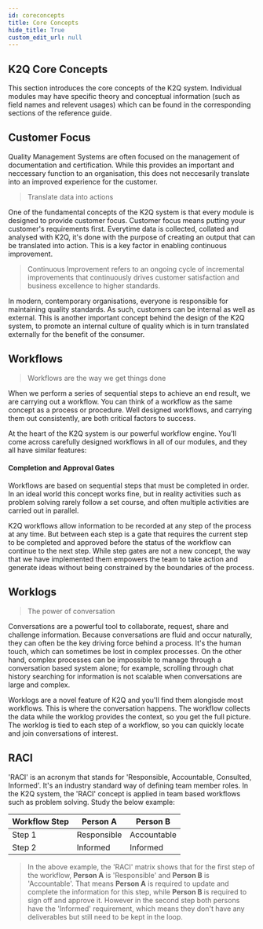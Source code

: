 ```yaml
---
id: coreconcepts
title: Core Concepts
hide_title: True
custom_edit_url: null
---
```


## K2Q Core Concepts

This section introduces the core concepts of the K2Q system. Individual modules may have specific theory and conceptual information (such as field names and relevent usages) which can be found in the corresponding sections of the reference guide.

## Customer Focus

Quality Management Systems are often focused on the management of documentation and certification. While this provides an important and neccessary function to an organisation, this does not neccesarily translate into an improved experience for the customer.

> Translate data into actions

One of the fundamental concepts of the K2Q system is that every module is designed to provide customer focus. Customer focus means putting your customer's requirements first. Everytime data is collected, collated and analysed with K2Q, it's done with the purpose of creating an output that can be translated into action. This is a key factor in enabling continuous improvement.

> Continuous Improvement refers to an ongoing cycle of incremental improvements that continuously drives customer satisfaction and business excellence to higher standards.


In modern, contemporary organisations, everyone is responsible for maintaining quality standards. As such, customers can be internal as well as external. This is another important concept behind the design of the K2Q system, to promote an internal culture of quality which is in turn translated externally for the benefit of the consumer.

## Workflows

> Workflows are the way we get things done

When we perform a series of sequential steps to achieve an end result, we are carrying out a workflow. You can think of a workflow as the same concept as a process or procedure. Well designed workflows, and carrying them out consistently, are both critical factors to success.

At the heart of the K2Q system is our powerful workflow engine. You'll come across carefully designed workflows in all of our modules, and they all have similar features:

#### Completion and Approval Gates

Workflows are based on sequential steps that must be completed in order. In an ideal world this concept works fine, but in reality activities such as problem solving rarely follow a set course, and often multiple activities are carried out in parallel. 

K2Q workflows allow information to be recorded at any step of the process at any time. But between each step is a gate that requires the current step to be completed and approved before the status of the workflow can continue to the next step. While step gates are not a new concept, the way that we have implemented them empowers the team to take action and generate ideas without being constrained by the boundaries of the process.

## Worklogs

> The power of conversation

Conversations are a powerful tool to collaborate, request, share and challenge information. Because conversations are fluid and occur naturally, they can often be the key driving force behind a process. It's the human touch, which can sometimes be lost in complex processes. On the other hand, complex processes can be impossible to manage through a conversation based system alone; for example, scrolling through chat history searching for information is not scalable when conversations are large and complex.

Worklogs are a novel feature of K2Q and you'll find them alongisde most workflows. This is where the conversation happens. The workflow collects the data while the worklog provides the context, so you get the full picture. The worklog is tied to each step of a workflow, so you can quickly locate and join conversations of interest.


## RACI

'RACI' is an acronym that stands for 'Responsible, Accountable, Consulted, Informed'. It's an industry standard way of defining team member roles. In the K2Q system, the 'RACI' concept is applied in team based workflows such as problem solving. Study the below example:

| Workflow Step | Person A  | Person B   |
| -------- | --------- | ---------- |
| Step 1  | Responsible | Accountable |
| Step 2        | Informed         | Informed          |

> In the above example, the 'RACI' matrix shows that for the first step of the workflow, **Person A** is 'Responsible' and **Person B** is 'Accountable'. That means **Person A** is required to update and complete the information for this step, while **Person B** is required to sign off and approve it. However in the second step both persons have the 'Informed' requirement, which means they don't have any deliverables but still need to be kept in the loop.